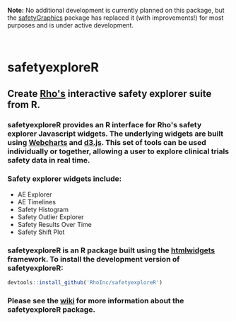 **Note:** No additional development is currently planned on this package, but the [safetyGraphics](https://github.com/SafetyGraphics/safetyGraphics) package has replaced it (with improvements!) for most purposes and is under active development.

<br>

# safetyexploreR

## Create [Rho's](https://github.com/RhoInc) interactive safety explorer suite from R.  
### **safetyexploreR** provides an R interface for Rho's safety explorer Javascript widgets.  The underlying widgets are built using [Webcharts](https://github.com/RhoInc/Webcharts) and [d3.js](https://d3js.org/).  This set of tools can be used individually or together, allowing a user to explore clinical trials safety data in real time.

### Safety explorer widgets include:
- AE Explorer
- AE Timelines
- Safety Histogram
- Safety Outlier Explorer
- Safety Results Over Time
- Safety Shift Plot

### safetyexploreR is an R package built using the [htmlwidgets](http://www.htmlwidgets.org/) framework.  To install the development version of **safetyexploreR**:

```r
devtools::install_github('RhoInc/safetyexploreR')
```

### Please see the [wiki](https://github.com/RhoInc/safetyexploreR/wiki) for more information about the **safetyexploreR** package.
